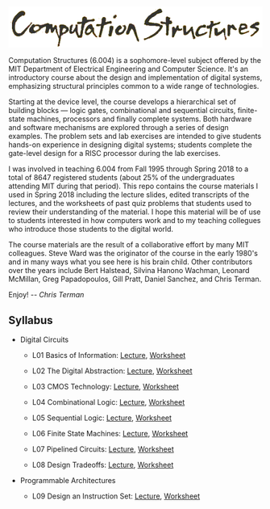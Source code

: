 <p align="center"><img src="https://github.com/computation-structures/course/blob/main/title.png?raw=true"/></p>

Computation Structures (6.004) is a sophomore-level subject offered by
the MIT Department of Electrical Engineering and Computer Science.
It's an introductory course about the design and implementation of
digital systems, emphasizing structural principles common to a wide
range of technologies.

Starting at the device level, the course develops a hierarchical set
of building blocks — logic gates, combinational and sequential
circuits, finite-state machines, processors and finally complete
systems. Both hardware and software mechanisms are explored through a
series of design examples. The problem sets and lab exercises are
intended to give students hands-on experience in designing digital
systems; students complete the gate-level design for a RISC processor
during the lab exercises.

I was involved in teaching 6.004 from Fall 1995 through Spring 2018
to a total of 8647 registered students (about 25% of the undergraduates
attending MIT during that period).  This repo contains the course materials
I used in Spring 2018 including the lecture slides, edited transcripts
of the lectures, and the worksheets of past quiz problems that students
used to review their understanding of the material.  I hope this material
will be of use to students interested in how computers work and to my teaching
collegues who introduce those students to the digital world.

The course materials are the result of a collaborative effort by many
MIT colleagues.  Steve Ward was the originator of the course in the
early 1980's and in many ways what you see here is his brain child.
Other contributors over the years include Bert Halstead, Silvina
Hanono Wachman, Leonard McMillan, Greg Papadopoulos, Gill Pratt,
Daniel Sanchez, and Chris Terman.

Enjoy! -- *Chris Terman*

## Syllabus

* Digital Circuits

  * L01 Basics of Information: <a href="https://github.com/computation-structures/course/blob/main/L01_Basics_of_Information.md">Lecture</a>, <a href="https://github.com/computation-structures/course/blob/main/L01_worksheet.pdf">Worksheet</a>

  * L02 The Digital Abstraction: <a href="https://github.com/computation-structures/course/blob/main/L02_The_Digital_Abstraction.md">Lecture</a>, <a href="https://github.com/computation-structures/course/blob/main/L02_worksheet.pdf">Worksheet</a>

  * L03 CMOS Technology: <a href="https://github.com/computation-structures/course/blob/main/L03_CMOS_Technology.md">Lecture</a>, <a href="https://github.com/computation-structures/course/blob/main/L03_worksheet.pdf">Worksheet</a>

  * L04 Combinational Logic: <a href="https://github.com/computation-structures/course/blob/main/L04_Combinational_Logic.md">Lecture</a>, <a href="https://github.com/computation-structures/course/blob/main/L04_worksheet.pdf">Worksheet</a>

  * L05 Sequential Logic: <a href="https://github.com/computation-structures/course/blob/main/L05_Sequential_Logic.md">Lecture</a>, <a href="https://github.com/computation-structures/course/blob/main/L05_worksheet.pdf">Worksheet</a>

  * L06 Finite State Machines: <a href="https://github.com/computation-structures/course/blob/main/L06_Finite_State_Machines.md">Lecture</a>, <a href="https://github.com/computation-structures/course/blob/main/L06_worksheet.pdf">Worksheet</a>

  * L07 Pipelined Circuits: <a href="https://github.com/computation-structures/course/blob/main/L07_Pipelined_Circuits.md">Lecture</a>, <a href="https://github.com/computation-structures/course/blob/main/L07_worksheet.pdf">Worksheet</a>

  * L08 Design Tradeoffs: <a href="https://github.com/computation-structures/course/blob/main/L08_Design_Tradeoffs.md">Lecture</a>, <a href="https://github.com/computation-structures/course/blob/main/L08_worksheet.pdf">Worksheet</a>

* Programmable Architectures

  * L09 Design an Instruction Set: <a href="https://github.com/computation-structures/course/blob/main/L0_Designing_an_Instruction_Set.md">Lecture</a>, <a href="https://github.com/computation-structures/course/blob/main/L09_worksheet.pdf">Worksheet</a>
